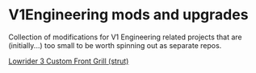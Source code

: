 # V1Engineering mods and upgrades
Collection of modifications for V1 Engineering related projects that are (initially...) too small to be worth spinning out as separate repos.


[Lowrider 3 Custom Front Grill (strut)](lowrider3/front-grill-strut/README.md)
